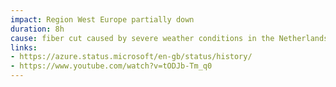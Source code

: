 ```yaml
---
impact: Region West Europe partially down
duration: 8h
cause: fiber cut caused by severe weather conditions in the Netherlands
links:
- https://azure.status.microsoft/en-gb/status/history/
- https://www.youtube.com/watch?v=tODJb-Tm_q0
---
```

